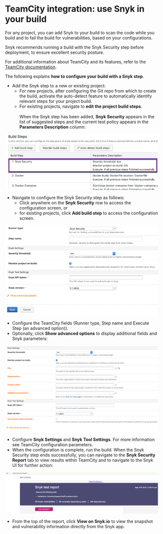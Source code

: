 # TeamCity integration: use Snyk in your build

For any project, you can add Snyk to your build to scan the code while you build and to fail the build for vulnerabilities, based on your configurations.

Snyk recommends running a build with the Snyk Security step before deployment, to ensure excellent security posture.

For additional information about TeamCity and its features, refer to the [TeamCity documentation](https://www.jetbrains.com/help/teamcity/teamcity-documentation.html).

The following explains **how to configure your build with a Snyk step**.

* Add the Snyk step to a new or existing project:
  * For new projects, after configuring the Git repo from which to create the build, activate the auto-detect feature to automatically identify relevant steps for your project build.
  * For existing projects, navigate to **edit the project build steps**.\
    \
    When the Snyk step has been added, **Snyk Security** appears in the list of suggested steps and the current test policy appears in the **Parameters Description** column:

![Snyk Security in the list of suggested build steps](../../../../.gitbook/assets/uuid-97395df2-f141-6f77-4551-f19397ac0781-en.png)

* Navigate to configure the Snyk Security step as follows:
  * Click anywhere on the **Snyk Security** row to access the configuration screen, or
  * for existing projects, click **Add build step** to access the configuration screen.

![Configure Snyk security for TeamCity](../../../../.gitbook/assets/uuid-88e38280-121e-a17b-cfd3-9fde89305b5c-en.png)

* Configure the TeamCity fields (Runner type, Step name and Execute Step (an advanced option)).
* Optionally, click **Show advanced options** to display additional fields and Snyk parameters:

![Additional Snyk parameters](../../../../.gitbook/assets/uuid-8f294e8d-ca5e-123b-2992-a98c1e62fd6f-en.png)

* Configure **Snyk Settings** and **Snyk Tool Settings**. For more information see TeamCity configuration parameters.
* When the configuration is complete, run the build. When the Snyk Security step ends successfully, you can navigate to the **Snyk Security Report** tab to view results within TeamCity and to navigate to the Snyk UI for further action:

![Snyk test report](../../../../.gitbook/assets/uuid-e8b1fd6f-3b49-069c-c9fe-c0948931b141-en.png)

* From the top of the report, click **View on Snyk.io** to view the snapshot and vulnerability information directly from the Snyk app.
